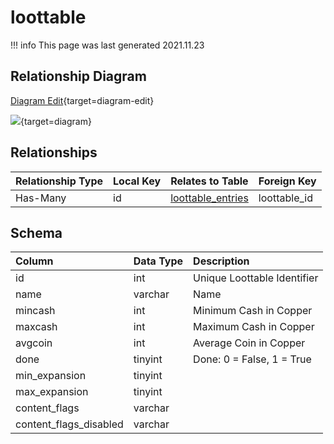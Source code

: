 # loottable

!!! info
	This page was last generated 2021.11.23

## Relationship Diagram

[Diagram Edit](https://mermaid.live/edit#eyJjb2RlIjoiZXJEaWFncmFtXG4gICAgbG9vdHRhYmxlIHtcbiAgICAgICAgaW50dW5zaWduZWQgaWRcbiAgICB9XG4gICAgbG9vdHRhYmxlX2VudHJpZXMge1xuICAgICAgICBpbnR1bnNpZ25lZCBsb290ZHJvcF9pZFxuICAgICAgICBpbnR1bnNpZ25lZCBsb290dGFibGVfaWRcbiAgICB9XG4gICAgbG9vdHRhYmxlIHx8LS1veyBsb290dGFibGVfZW50cmllcyA6IEhhcy1NYW55XG5cbiIsIm1lcm1haWQiOnsidGhlbWUiOiJkZWZhdWx0In0sInVwZGF0ZUVkaXRvciI6dHJ1ZSwiYXV0b1N5bmMiOnRydWUsInVwZGF0ZURpYWdyYW0iOnRydWV9){target=diagram-edit}

[![](https://mermaid.ink/img/eyJjb2RlIjoiZXJEaWFncmFtXG4gICAgbG9vdHRhYmxlIHtcbiAgICAgICAgaW50dW5zaWduZWQgaWRcbiAgICB9XG4gICAgbG9vdHRhYmxlX2VudHJpZXMge1xuICAgICAgICBpbnR1bnNpZ25lZCBsb290ZHJvcF9pZFxuICAgICAgICBpbnR1bnNpZ25lZCBsb290dGFibGVfaWRcbiAgICB9XG4gICAgbG9vdHRhYmxlIHx8LS1veyBsb290dGFibGVfZW50cmllcyA6IEhhcy1NYW55XG5cbiIsIm1lcm1haWQiOnsidGhlbWUiOiJkZWZhdWx0In0sInVwZGF0ZUVkaXRvciI6dHJ1ZSwiYXV0b1N5bmMiOnRydWUsInVwZGF0ZURpYWdyYW0iOnRydWV9)](https://mermaid.ink/img/eyJjb2RlIjoiZXJEaWFncmFtXG4gICAgbG9vdHRhYmxlIHtcbiAgICAgICAgaW50dW5zaWduZWQgaWRcbiAgICB9XG4gICAgbG9vdHRhYmxlX2VudHJpZXMge1xuICAgICAgICBpbnR1bnNpZ25lZCBsb290ZHJvcF9pZFxuICAgICAgICBpbnR1bnNpZ25lZCBsb290dGFibGVfaWRcbiAgICB9XG4gICAgbG9vdHRhYmxlIHx8LS1veyBsb290dGFibGVfZW50cmllcyA6IEhhcy1NYW55XG5cbiIsIm1lcm1haWQiOnsidGhlbWUiOiJkZWZhdWx0In0sInVwZGF0ZUVkaXRvciI6dHJ1ZSwiYXV0b1N5bmMiOnRydWUsInVwZGF0ZURpYWdyYW0iOnRydWV9){target=diagram}

## Relationships

| Relationship Type | Local Key | Relates to Table | Foreign Key |
| :--- | :--- | :--- | :--- |
| Has-Many | id | [loottable_entries](../../schema/loot/loottable_entries.md) | loottable_id |


## Schema

| Column | Data Type | Description |
| :--- | :--- | :--- |
| id | int | Unique Loottable Identifier |
| name | varchar | Name |
| mincash | int | Minimum Cash in Copper |
| maxcash | int | Maximum Cash in Copper |
| avgcoin | int | Average Coin in Copper |
| done | tinyint | Done: 0 = False, 1 = True |
| min_expansion | tinyint |  |
| max_expansion | tinyint |  |
| content_flags | varchar |  |
| content_flags_disabled | varchar |  |

